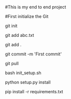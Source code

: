 #This is my end to end project

#First initialize the Git

git init

git add abc.txt

git add .

git commit -m 'First commit'

git pull

bash init_setup.sh

python setup.py install

pip install -r requirements.txt

